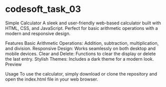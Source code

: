 # codesoft_task_03 
Simple Calculator
A sleek and user-friendly web-based calculator built with HTML, CSS, and JavaScript. Perfect for basic arithmetic operations with a modern and responsive design.

Features
Basic Arithmetic Operations: Addition, subtraction, multiplication, and division.
Responsive Design: Works seamlessly on both desktop and mobile devices.
Clear and Delete: Functions to clear the display or delete the last entry.
Stylish Themes: Includes a dark theme for a modern look.
Preview

Usage
To use the calculator, simply download or clone the repository and open the index.html file in your web browser.


